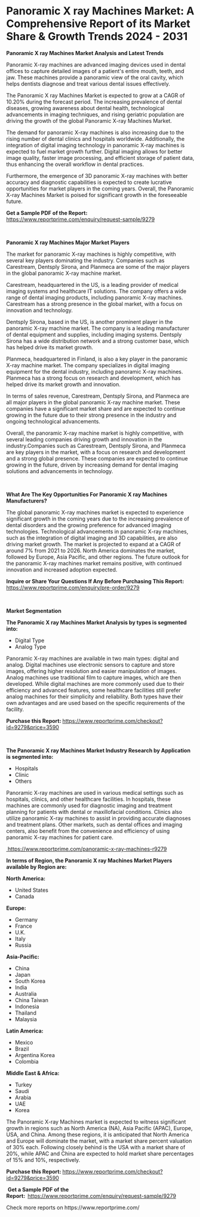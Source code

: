 <p><h1>Panoramic X ray Machines Market: A Comprehensive Report of its Market Share & Growth Trends 2024 - 2031</h1></p><p><strong>Panoramic X ray Machines Market Analysis and Latest Trends</strong></p>
<p><p>Panoramic X-ray machines are advanced imaging devices used in dental offices to capture detailed images of a patient's entire mouth, teeth, and jaw. These machines provide a panoramic view of the oral cavity, which helps dentists diagnose and treat various dental issues effectively.</p><p>The Panoramic X ray Machines Market is expected to grow at a CAGR of 10.20% during the forecast period. The increasing prevalence of dental diseases, growing awareness about dental health, technological advancements in imaging techniques, and rising geriatric population are driving the growth of the global Panoramic X-ray Machines Market.</p><p>The demand for panoramic X-ray machines is also increasing due to the rising number of dental clinics and hospitals worldwide. Additionally, the integration of digital imaging technology in panoramic X-ray machines is expected to fuel market growth further. Digital imaging allows for better image quality, faster image processing, and efficient storage of patient data, thus enhancing the overall workflow in dental practices.</p><p>Furthermore, the emergence of 3D panoramic X-ray machines with better accuracy and diagnostic capabilities is expected to create lucrative opportunities for market players in the coming years. Overall, the Panoramic X-ray Machines Market is poised for significant growth in the foreseeable future.</p></p>
<p><strong>Get a Sample PDF of the Report:&nbsp;</strong> <a href="https://www.reportprime.com/enquiry/request-sample/9279">https://www.reportprime.com/enquiry/request-sample/9279</a></p>
<p>&nbsp;</p>
<p><strong>Panoramic X ray Machines Major Market Players</strong></p>
<p><p>The market for panoramic X-ray machines is highly competitive, with several key players dominating the industry. Companies such as Carestream, Dentsply Sirona, and Planmeca are some of the major players in the global panoramic X-ray machine market.</p><p>Carestream, headquartered in the US, is a leading provider of medical imaging systems and healthcare IT solutions. The company offers a wide range of dental imaging products, including panoramic X-ray machines. Carestream has a strong presence in the global market, with a focus on innovation and technology.</p><p>Dentsply Sirona, based in the US, is another prominent player in the panoramic X-ray machine market. The company is a leading manufacturer of dental equipment and supplies, including imaging systems. Dentsply Sirona has a wide distribution network and a strong customer base, which has helped drive its market growth.</p><p>Planmeca, headquartered in Finland, is also a key player in the panoramic X-ray machine market. The company specializes in digital imaging equipment for the dental industry, including panoramic X-ray machines. Planmeca has a strong focus on research and development, which has helped drive its market growth and innovation.</p><p>In terms of sales revenue, Carestream, Dentsply Sirona, and Planmeca are all major players in the global panoramic X-ray machine market. These companies have a significant market share and are expected to continue growing in the future due to their strong presence in the industry and ongoing technological advancements.</p><p>Overall, the panoramic X-ray machine market is highly competitive, with several leading companies driving growth and innovation in the industry.Companies such as Carestream, Dentsply Sirona, and Planmeca are key players in the market, with a focus on research and development and a strong global presence. These companies are expected to continue growing in the future, driven by increasing demand for dental imaging solutions and advancements in technology.</p></p>
<p>&nbsp;</p>
<p><strong>What Are The Key Opportunities For Panoramic X ray Machines Manufacturers?</strong></p>
<p><p>The global panoramic X-ray machines market is expected to experience significant growth in the coming years due to the increasing prevalence of dental disorders and the growing preference for advanced imaging technologies. Technological advancements in panoramic X-ray machines, such as the integration of digital imaging and 3D capabilities, are also driving market growth. The market is projected to expand at a CAGR of around 7% from 2021 to 2026. North America dominates the market, followed by Europe, Asia Pacific, and other regions. The future outlook for the panoramic X-ray machines market remains positive, with continued innovation and increased adoption expected.</p></p>
<p><strong>Inquire or Share Your Questions If Any Before Purchasing This Report:</strong> <a href="https://www.reportprime.com/enquiry/pre-order/9279">https://www.reportprime.com/enquiry/pre-order/9279</a></p>
<p>&nbsp;</p>
<p><strong>Market Segmentation</strong></p>
<p><strong>The Panoramic X ray Machines Market Analysis by types is segmented into:</strong></p>
<p><ul><li>Digital Type</li><li>Analog Type</li></ul></p>
<p><p>Panoramic X-ray machines are available in two main types: digital and analog. Digital machines use electronic sensors to capture and store images, offering higher resolution and easier manipulation of images. Analog machines use traditional film to capture images, which are then developed. While digital machines are more commonly used due to their efficiency and advanced features, some healthcare facilities still prefer analog machines for their simplicity and reliability. Both types have their own advantages and are used based on the specific requirements of the facility.</p></p>
<p><strong>Purchase this Report:&nbsp;</strong><a href="https://www.reportprime.com/checkout?id=9279&price=3590">https://www.reportprime.com/checkout?id=9279&price=3590</a></p>
<p>&nbsp;</p>
<p><strong>The Panoramic X ray Machines Market Industry Research by Application is segmented into:</strong></p>
<p><ul><li>Hospitals</li><li>Clinic</li><li>Others</li></ul></p>
<p><p>Panoramic X-ray machines are used in various medical settings such as hospitals, clinics, and other healthcare facilities. In hospitals, these machines are commonly used for diagnostic imaging and treatment planning for patients with dental or maxillofacial conditions. Clinics also utilize panoramic X-ray machines to assist in providing accurate diagnoses and treatment plans. Other markets, such as dental offices and imaging centers, also benefit from the convenience and efficiency of using panoramic X-ray machines for patient care.</p></p>
<p><a href="https://www.reportprime.com/panoramic-x-ray-machines-r9279">&nbsp;https://www.reportprime.com/panoramic-x-ray-machines-r9279</a></p>
<p><strong>In terms of Region, the Panoramic X ray Machines Market Players available by Region are:</strong></p>
<p>
    <p> <strong> North America: </strong>
        <ul>
            <li>United States</li>
            <li>Canada</li>
        </ul>
        </p> 
    <p> <strong> Europe: </strong>
        <ul>
            <li>Germany</li>
            <li>France</li>
            <li>U.K.</li>
            <li>Italy</li>
            <li>Russia</li>
        </ul>
        </p> 
    <p> <strong> Asia-Pacific: </strong>
        <ul>
            <li>China</li>
            <li>Japan</li>
            <li>South Korea</li>
            <li>India</li>
            <li>Australia</li>
            <li>China Taiwan</li>
            <li>Indonesia</li>
            <li>Thailand</li>
            <li>Malaysia</li>
        </ul>
        </p> 
    <p> <strong> Latin America: </strong>
        <ul>
            <li>Mexico</li>
            <li>Brazil</li>
            <li>Argentina Korea</li>
            <li>Colombia</li>
        </ul>
        </p> 
    <p> <strong> Middle East & Africa: </strong>
        <ul>
            <li>Turkey</li>
            <li>Saudi</li>
            <li>Arabia</li>
            <li>UAE</li>
            <li>Korea</li>
        </ul>
    </p>
    </p>
<p><p>The Panoramic X-ray Machines market is expected to witness significant growth in regions such as North America (NA), Asia Pacific (APAC), Europe, USA, and China. Among these regions, it is anticipated that North America and Europe will dominate the market, with a market share percent valuation of 30% each. Following closely behind is the USA with a market share of 20%, while APAC and China are expected to hold market share percentages of 15% and 10%, respectively.</p></p>
<p><strong>Purchase this Report: </strong><a href="https://www.reportprime.com/checkout?id=9279&price=3590">https://www.reportprime.com/checkout?id=9279&price=3590</a></p>
<p>&nbsp;<strong>Get a Sample PDF of the Report:&nbsp;&nbsp;</strong><a href="https://www.reportprime.com/enquiry/request-sample/9279">https://www.reportprime.com/enquiry/request-sample/9279</a></p>
<p><strong></strong></p>
<p>Check more reports on https://www.reportprime.com/</p>